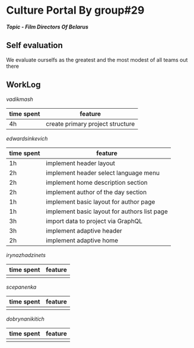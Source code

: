 # Culture Portal By group#29

***Topic - Film Directors Of Belarus***


## Self evaluation

We evaluate ourselfs as the greatest and the most modest of all teams out there


## WorkLog

*vadikmash*

| time spent | feature |
|-----------|------------|
| 4h | create primary project structure |

*edwardsinkevich*

| time spent | feature |
|-----------|------------|
| 1h | implement header layout |
| 2h | implement header select language menu |
| 2h | implement home description section |
| 2h | implement author of the day section |
| 1h | implement basic layout for author page |
| 1h | implement basic layout for authors list page |
| 3h | import data to project via GraphQL |
| 3h | implement adaptive header |
| 2h | implement adaptive home |


*irynazhadzinets*

| time spent | feature |
|-----------|------------|
|  |  |

*scepanenka*

| time spent | feature |
|-----------|------------|
|  |  |

*dobrynanikitich*

| time spent | feature |
|-----------|------------|
|  |  |
